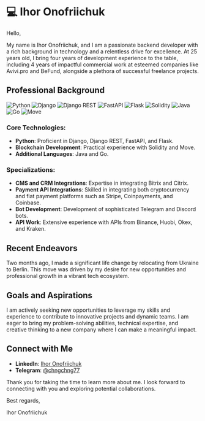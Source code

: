 # 💻 Ihor Onofriichuk

Hello,

My name is Ihor Onofriichuk, and I am a passionate backend developer with a rich background in technology and a relentless drive for excellence. At 25 years old, I bring four years of development experience to the table, including 4 years of impactful commercial work at esteemed companies like Avivi.pro and BeFund, alongside a plethora of successful freelance projects.

## Professional Background

![Python](https://img.shields.io/badge/Python-3776AB?style=for-the-badge&logo=python&logoColor=white)
![Django](https://img.shields.io/badge/Django-092E20?style=for-the-badge&logo=django&logoColor=white)
![Django REST](https://img.shields.io/badge/Django%20REST-ff1709?style=for-the-badge&logo=django&logoColor=white)
![FastAPI](https://img.shields.io/badge/FastAPI-005571?style=for-the-badge&logo=fastapi)
![Flask](https://img.shields.io/badge/Flask-000000?style=for-the-badge&logo=flask&logoColor=white)
![Solidity](https://img.shields.io/badge/Solidity-363636?style=for-the-badge&logo=solidity&logoColor=white)
![Java](https://img.shields.io/badge/Java-007396?style=for-the-badge&logo=java&logoColor=white)
![Go](https://img.shields.io/badge/Go-00ADD8?style=for-the-badge&logo=go&logoColor=white)
![Move](https://img.shields.io/badge/Move-blue?style=for-the-badge)

### Core Technologies:
- **Python**: Proficient in Django, Django REST, FastAPI, and Flask.
- **Blockchain Development**: Practical experience with Solidity and Move.
- **Additional Languages**: Java and Go.

### Specializations:
- **CMS and CRM Integrations**: Expertise in integrating Bitrix and Citrix.
- **Payment API Integrations**: Skilled in integrating both cryptocurrency and fiat payment platforms such as Stripe, Coinpayments, and Coinbase.
- **Bot Development**: Development of sophisticated Telegram and Discord bots.
- **API Work**: Extensive experience with APIs from Binance, Huobi, Okex, and Kraken.

## Recent Endeavors

Two months ago, I made a significant life change by relocating from Ukraine to Berlin. This move was driven by my desire for new opportunities and professional growth in a vibrant tech ecosystem.

## Goals and Aspirations

I am actively seeking new opportunities to leverage my skills and experience to contribute to innovative projects and dynamic teams. I am eager to bring my problem-solving abilities, technical expertise, and creative thinking to a new company where I can make a meaningful impact.

## Connect with Me

- **LinkedIn**: [Ihor Onofriichuk](https://www.linkedin.com/in/ihor-onofriichuk-2a0b49268/)
- **Telegram**: [@chngchng77](https://t.me/chngchng77)

Thank you for taking the time to learn more about me. I look forward to connecting with you and exploring potential collaborations.

Best regards,

Ihor Onofriichuk
